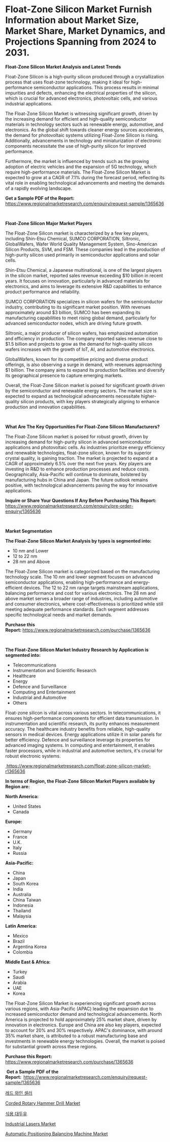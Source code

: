 <p><h1>Float-Zone Silicon Market Furnish Information about Market Size, Market Share, Market Dynamics, and Projections Spanning from 2024 to 2031.</h1></p><p><strong>Float-Zone Silicon Market Analysis and Latest Trends</strong></p>
<p><p>Float-Zone Silicon is a high-purity silicon produced through a crystallization process that uses float-zone technology, making it ideal for high-performance semiconductor applications. This process results in minimal impurities and defects, enhancing the electrical properties of the silicon, which is crucial for advanced electronics, photovoltaic cells, and various industrial applications.</p><p>The Float-Zone Silicon Market is witnessing significant growth, driven by the increasing demand for efficient and high-quality semiconductor materials in technology sectors such as renewable energy, automotive, and electronics. As the global shift towards cleaner energy sources accelerates, the demand for photovoltaic systems utilizing Float-Zone Silicon is rising. Additionally, advancements in technology and miniaturization of electronic components necessitate the use of high-purity silicon for improved performance.</p><p>Furthermore, the market is influenced by trends such as the growing adoption of electric vehicles and the expansion of 5G technology, which require high-performance materials. The Float-Zone Silicon Market is expected to grow at a CAGR of 7.1% during the forecast period, reflecting its vital role in enabling technological advancements and meeting the demands of a rapidly evolving landscape.</p></p>
<p><strong>Get a Sample PDF of the Report:&nbsp;</strong> <a href="https://www.regionalmarketresearch.com/enquiry/request-sample/1365636">https://www.regionalmarketresearch.com/enquiry/request-sample/1365636</a></p>
<p>&nbsp;</p>
<p><strong>Float-Zone Silicon Major Market Players</strong></p>
<p><p>The Float-Zone Silicon market is characterized by a few key players, including Shin-Etsu Chemical, SUMCO CORPORATION, Siltronic, GlobalWafers, Wafer World Quality Management System, Sino-American Silicon Products, SVM, and FSM. These companies lead in the production of high-purity silicon used primarily in semiconductor applications and solar cells.</p><p>Shin-Etsu Chemical, a Japanese multinational, is one of the largest players in the silicon market, reported sales revenue exceeding $10 billion in recent years. It focuses on innovation, particularly in advanced materials for electronics, and aims to leverage its extensive R&D capabilities to enhance product performance and reliability.</p><p>SUMCO CORPORATION specializes in silicon wafers for the semiconductor industry, contributing to its significant market position. With revenues approximately around $3 billion, SUMCO has been expanding its manufacturing capabilities to meet rising global demand, particularly for advanced semiconductor nodes, which are driving future growth.</p><p>Siltronic, a major producer of silicon wafers, has emphasized automation and efficiency in production. The company reported sales revenue close to $1.5 billion and projects to grow as the demand for high-quality silicon wafers increases with the growth of IoT, AI, and automotive electronics.</p><p>GlobalWafers, known for its competitive pricing and diverse product offerings, is also observing a surge in demand, with revenues approaching $1 billion. The company aims to expand its production facilities and diversify its geographical presence to capture emerging markets.</p><p>Overall, the Float-Zone Silicon market is poised for significant growth driven by the semiconductor and renewable energy sectors. The market size is expected to expand as technological advancements necessitate higher-quality silicon products, with key players strategically aligning to enhance production and innovation capabilities.</p></p>
<p>&nbsp;</p>
<p><strong>What Are The Key Opportunities For Float-Zone Silicon Manufacturers?</strong></p>
<p><p>The Float-Zone Silicon market is poised for robust growth, driven by increasing demand for high-purity silicon in advanced semiconductor applications and photovoltaic cells. As industries prioritize energy efficiency and renewable technologies, float-zone silicon, known for its superior crystal quality, is gaining traction. The market is projected to expand at a CAGR of approximately 6.5% over the next five years. Key players are investing in R&D to enhance production processes and reduce costs. Geographically, Asia-Pacific will continue to dominate, bolstered by manufacturing hubs in China and Japan. The future outlook remains positive, with technological advancements paving the way for innovative applications.</p></p>
<p><strong>Inquire or Share Your Questions If Any Before Purchasing This Report:</strong> <a href="https://www.regionalmarketresearch.com/enquiry/pre-order-enquiry/1365636">https://www.regionalmarketresearch.com/enquiry/pre-order-enquiry/1365636</a></p>
<p>&nbsp;</p>
<p><strong>Market Segmentation</strong></p>
<p><strong>The Float-Zone Silicon Market Analysis by types is segmented into:</strong></p>
<p><ul><li>10 nm and Lower</li><li>12 to 22 nm</li><li>28 nm and Above</li></ul></p>
<p><p>The Float-Zone Silicon market is categorized based on the manufacturing technology scale. The 10 nm and lower segment focuses on advanced semiconductor applications, enabling high-performance and energy-efficient devices. The 12 to 22 nm range targets mainstream applications, balancing performance and cost for various electronics. The 28 nm and above market serves a broader range of industries, including automotive and consumer electronics, where cost-effectiveness is prioritized while still meeting adequate performance standards. Each segment addresses specific technological needs and market demands.</p></p>
<p><strong>Purchase this Report:&nbsp;</strong><a href="https://www.regionalmarketresearch.com/purchase/1365636">https://www.regionalmarketresearch.com/purchase/1365636</a></p>
<p>&nbsp;</p>
<p><strong>The Float-Zone Silicon Market Industry Research by Application is segmented into:</strong></p>
<p><ul><li>Telecommunications</li><li>Instrumentation and Scientific Research</li><li>Healthcare</li><li>Energy</li><li>Defence and Surveillance</li><li>Computing and Entertainment</li><li>Industrial and Automotive</li><li>Others</li></ul></p>
<p><p>Float-zone silicon is vital across various sectors. In telecommunications, it ensures high-performance components for efficient data transmission. In instrumentation and scientific research, its purity enhances measurement accuracy. The healthcare industry benefits from reliable, high-quality sensors in medical devices. Energy applications utilize it in solar panels for better efficiency. Defence and surveillance leverage its properties for advanced imaging systems. In computing and entertainment, it enables faster processors, while in industrial and automotive sectors, it's crucial for robust electronic systems.</p></p>
<p><a href="https://www.regionalmarketresearch.com/float-zone-silicon-market-r1365636">&nbsp;https://www.regionalmarketresearch.com/float-zone-silicon-market-r1365636</a></p>
<p><strong>In terms of Region, the Float-Zone Silicon Market Players available by Region are:</strong></p>
<p>
    <p> <strong> North America: </strong>
        <ul>
            <li>United States</li>
            <li>Canada</li>
        </ul>
        </p> 
    <p> <strong> Europe: </strong>
        <ul>
            <li>Germany</li>
            <li>France</li>
            <li>U.K.</li>
            <li>Italy</li>
            <li>Russia</li>
        </ul>
        </p> 
    <p> <strong> Asia-Pacific: </strong>
        <ul>
            <li>China</li>
            <li>Japan</li>
            <li>South Korea</li>
            <li>India</li>
            <li>Australia</li>
            <li>China Taiwan</li>
            <li>Indonesia</li>
            <li>Thailand</li>
            <li>Malaysia</li>
        </ul>
        </p> 
    <p> <strong> Latin America: </strong>
        <ul>
            <li>Mexico</li>
            <li>Brazil</li>
            <li>Argentina Korea</li>
            <li>Colombia</li>
        </ul>
        </p> 
    <p> <strong> Middle East & Africa: </strong>
        <ul>
            <li>Turkey</li>
            <li>Saudi</li>
            <li>Arabia</li>
            <li>UAE</li>
            <li>Korea</li>
        </ul>
    </p>
    </p>
<p><p>The Float-Zone Silicon Market is experiencing significant growth across various regions, with Asia-Pacific (APAC) leading the expansion due to increased semiconductor demand and technological advancements. North America is projected to hold approximately 25% market share, driven by innovation in electronics. Europe and China are also key players, expected to account for 20% and 30% respectively. APAC's dominance, with around 35% market share, is attributed to a robust manufacturing base and investments in renewable energy technologies. Overall, the market is poised for substantial growth across these regions.</p></p>
<p><strong>Purchase this Report: </strong><a href="https://www.regionalmarketresearch.com/purchase/1365636">https://www.regionalmarketresearch.com/purchase/1365636</a></p>
<p>&nbsp;<strong>Get a Sample PDF of the Report:&nbsp;&nbsp;</strong><a href="https://www.regionalmarketresearch.com/enquiry/request-sample/1365636">https://www.regionalmarketresearch.com/enquiry/request-sample/1365636</a></p>
<p><strong></strong></p>
<p><p><a href="https://medium.com/@cute_priencsss/%EB%A0%88%EB%93%9C-%EC%99%80%EC%9D%B8-%EC%A0%80%EC%9E%A5%EA%B3%A0-%EC%8B%9C%EC%9E%A5-2024%EB%85%84%EB%B6%80%ED%84%B0-2031%EB%85%84%EA%B9%8C%EC%A7%80%EC%9D%98-%EC%82%B0%EC%97%85-%EB%8F%99%ED%96%A5-%EB%B0%8F-%EC%A0%84%EB%A7%9D-9017e44a2bbb?postPublishedType=repub">레드 와인 셀러</a></p><p><a href="https://www.linkedin.com/pulse/global-perspectives-corded-rotary-hammer-drill-market-88wwe?trackingId=n9e8b0KPSuWvJcUY8vi4vQ%3D%3D">Corded Rotary Hammer Drill Market</a></p><p><a href="https://medium.com/@cute_priencsss/%EA%B8%80%EB%A1%9C%EB%B2%8C-%EC%8B%9D%EC%9A%A9-%EB%8C%80%EB%91%90%EC%9C%A0-%EC%8B%9C%EC%9E%A5-%EC%9D%91%EC%9A%A9-%EC%B5%9C%EC%A2%85-%EC%82%AC%EC%9A%A9-%EC%82%B0%EC%97%85-%EC%9C%A0%ED%98%95-%EC%9E%A5%EB%B9%84-%EB%B0%8F-%EC%A7%80%EC%97%AD%EC%97%90-%EB%8C%80%ED%95%9C-%EB%B6%84%EC%84%9D-%EB%B0%8F-%EC%98%88%EC%B8%A1-2024-2031-159e037988e7?postPublishedType=repub">식용 대두유</a></p><p><a href="https://medium.com/@deonboer2023/industrial-lasers-market-outlook-and-forecast-from-2024-to-2031-5f726e7dc407?postPublishedType=repub">Industrial Lasers Market</a></p><p><a href="https://medium.com/@barbarakss89/automatic-positioning-balancing-machine-market-size-growth-and-industry-analysis-by-market-dcce10111a6d?postPublishedType=repub">Automatic Positioning Balancing Machine Market</a></p></p>